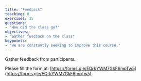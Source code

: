 ```yaml
---
title: "Feedback"
teaching: 0
exercises: 15
questions:
- "How did the class go?"
objectives:
- "Gather feedback on the class"
keypoints:
- "We are constantly seeking to improve this course."
---
```


Gather feedback from participants.

Please fill the form at: [https://forms.gle/EQrkYWM7GkF6mpTw5](https://forms.gle/EQrkYWM7GkF6mpTw5).

